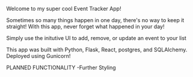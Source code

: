Welcome to my super cool Event Tracker App!

Sometimes so many things happen in one day, there's no way to keep it straight! With this app, never forget what happened in your day!

Simply use the initutive UI to add, remove, or update an event to your list

This app was built with Python, Flask, React, postgres, and SQLAlchemy. Deployed using Gunicorn!

PLANNED FUNCTIONALITY
-Further Styling
